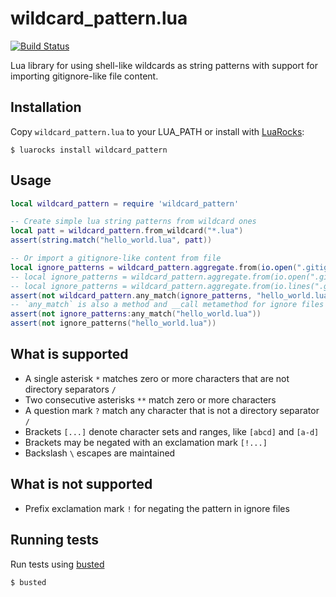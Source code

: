# wildcard\_pattern.lua
[![Build Status](https://travis-ci.org/gilzoide/wildcard_pattern.lua.svg?branch=master)](https://travis-ci.org/gilzoide/wildcard_pattern.lua)

Lua library for using shell-like wildcards as string patterns with support for importing gitignore-like file content.


## Installation
Copy `wildcard_pattern.lua` to your LUA\_PATH or install with [LuaRocks](https://luarocks.org/):

    $ luarocks install wildcard_pattern


## Usage

```lua
local wildcard_pattern = require 'wildcard_pattern'

-- Create simple lua string patterns from wildcard ones
local patt = wildcard_pattern.from_wildcard("*.lua")
assert(string.match("hello_world.lua", patt))

-- Or import a gitignore-like content from file
local ignore_patterns = wildcard_pattern.aggregate.from(io.open(".gitignore"))
-- local ignore_patterns = wildcard_pattern.aggregate.from(io.open(".gitignore"):read('*a'))  -- or from text
-- local ignore_patterns = wildcard_pattern.aggregate.from(io.lines(".gitignore"))  -- or from an iterator function
assert(not wildcard_pattern.any_match(ignore_patterns, "hello_world.lua"))  -- assuming your .gitignore have no rules for ignoring hello_world.lua
-- `any_match` is also a method and __call metamethod for ignore files
assert(not ignore_patterns:any_match("hello_world.lua"))
assert(not ignore_patterns("hello_world.lua"))
```


## What is supported
- A single asterisk `*` matches zero or more characters that are not directory separators `/`
- Two consecutive asterisks `**` match zero or more characters
- A question mark `?` match any character that is not a directory separator `/`
- Brackets `[...]` denote character sets and ranges, like `[abcd]` and `[a-d]`
- Brackets may be negated with an exclamation mark `[!...]`
- Backslash `\` escapes are maintained


## What is not supported
- Prefix exclamation mark `!` for negating the pattern in ignore files


## Running tests
Run tests using [busted](https://olivinelabs.com/busted/)

    $ busted

